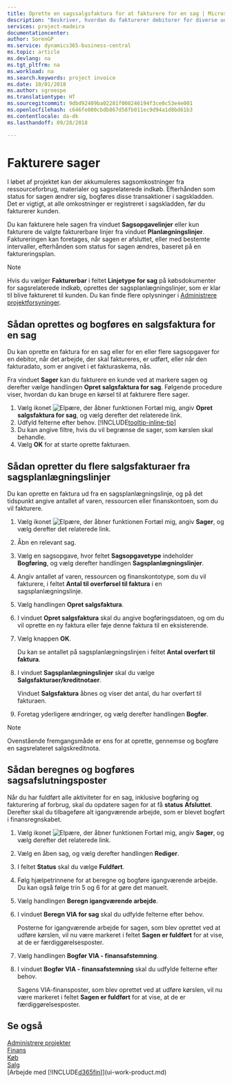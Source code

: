 ```yaml
---
title: Oprette en sagssalgsfaktura for at fakturere for en sag | Microsoft Docs
description: "Beskriver, hvordan du fakturerer debitorer for diverse udgifter, efterhånden som et projekt skrider frem."
services: project-madeira
documentationcenter: 
author: SorenGP
ms.service: dynamics365-business-central
ms.topic: article
ms.devlang: na
ms.tgt_pltfrm: na
ms.workload: na
ms.search.keywords: project invoice
ms.date: 10/01/2018
ms.author: sgroespe
ms.translationtype: HT
ms.sourcegitcommit: 9dbd92409ba02281f008246194f3ce0c53e4e001
ms.openlocfilehash: c646fe080cbdb867d58fb011ec9d94a1d8bd61b3
ms.contentlocale: da-dk
ms.lasthandoff: 09/28/2018

---
```

# <a name="invoice-jobs"></a>Fakturere sager
I løbet af projektet kan der akkumuleres sagsomkostninger fra ressourceforbrug, materialer og sagsrelaterede indkøb. Efterhånden som status for sagen ændrer sig, bogføres disse transaktioner i sagskladden. Det er vigtigt, at alle omkostninger er registreret i sagskladden, før du fakturerer kunden.

Du kan fakturere hele sagen fra vinduet **Sagsopgavelinjer** eller kun fakturere de valgte fakturerbare linjer fra vinduet **Planlægningslinjer**. Faktureringen kan foretages, når sagen er afsluttet, eller med bestemte intervaller, efterhånden som status for sagen ændres, baseret på en faktureringsplan.

> [!NOTE]  
>   Hvis du vælger **Fakturerbar** i feltet **Linjetype for sag** på købsdokumenter for sagsrelaterede indkøb, oprettes der sagsplanlægningslinjer, som er klar til blive faktureret til kunden. Du kan finde flere oplysninger i [Administrere projektforsyninger](projects-how-manage-project-supplies.md).

## <a name="to-create-and-post-a-job-sales-invoice"></a>Sådan oprettes og bogføres en salgsfaktura for en sag
Du kan oprette en faktura for en sag eller for en eller flere sagsopgaver for en debitor, når det arbejde, der skal faktureres, er udført, eller når den fakturadato, som er angivet i et fakturaskema, nås.

Fra vinduet **Sager** kan du fakturere en kunde ved at markere sagen og derefter vælge handlingen **Opret salgsfaktura for sag**. Følgende procedure viser, hvordan du kan bruge en kørsel til at fakturere flere sager.  

1. Vælg ikonet ![Elpære, der åbner funktionen Fortæl mig](media/ui-search/search_small.png "Fortæl mig, hvad du vil foretage dig"), angiv **Opret salgsfaktura for sag**, og vælg derefter det relaterede link.  
2. Udfyld felterne efter behov. [!INCLUDE[tooltip-inline-tip](includes/tooltip-inline-tip_md.md)]
3. Du kan angive filtre, hvis du vil begrænse de sager, som kørslen skal behandle.
4. Vælg **OK** for at starte oprette fakturaen.  

## <a name="to-create-multiple-job-sales-invoices-from-job-planning-lines"></a>Sådan opretter du flere salgsfakturaer fra sagsplanlægningslinjer
Du kan oprette en faktura ud fra en sagsplanlægningslinje, og på det tidspunkt angive antallet af varen, ressourcen eller finanskontoen, som du vil fakturere.

1. Vælg ikonet ![Elpære, der åbner funktionen Fortæl mig](media/ui-search/search_small.png "Fortæl mig, hvad du vil foretage dig"), angiv **Sager**, og vælg derefter det relaterede link.
2. Åbn en relevant sag.
3. Vælg en sagsopgave, hvor feltet **Sagsopgavetype** indeholder **Bogføring**, og vælg derefter handlingen **Sagsplanlægningslinjer**.  
4. Angiv antallet af varen, ressourcen og finanskontotype, som du vil fakturere, i feltet **Antal til overførsel til faktura** i en sagsplanlægningslinje.  
5. Vælg handlingen **Opret salgsfaktura**.
6. I vinduet **Opret salgsfaktura** skal du angive bogføringsdatoen, og om du vil oprette en ny faktura eller føje denne faktura til en eksisterende.
7. Vælg knappen **OK**.  

    Du kan se antallet på sagsplanlægningslinjen i feltet **Antal overført til faktura**.
8. I vinduet **Sagsplanlægningslinjer** skal du vælge **Salgsfakturaer/kreditnotaer**.

    Vinduet **Salgsfaktura** åbnes og viser det antal, du har overført til fakturaen.  
9. Foretag yderligere ændringer, og vælg derefter handlingen **Bogfør**.

> [!NOTE]  
>   Ovenstående fremgangsmåde er ens for at oprette, gennemse og bogføre en sagsrelateret salgskreditnota.

## <a name="to-calculate-and-post-job-completion-entries"></a>Sådan beregnes og bogføres sagsafslutningsposter
Når du har fuldført alle aktiviteter for en sag, inklusive bogføring og fakturering af forbrug, skal du opdatere sagen for at få **status** **Afsluttet**. Derefter skal du tilbageføre alt igangværende arbejde, som er blevet bogført i finansregnskabet.

1. Vælg ikonet ![Elpære, der åbner funktionen Fortæl mig](media/ui-search/search_small.png "Fortæl mig, hvad du vil foretage dig"), angiv **Sager**, og vælg derefter det relaterede link.  
2. Vælg en åben sag, og vælg derefter handlingen **Rediger**.
3. I feltet **Status** skal du vælge **Fuldført**.
4. Følg hjælpetrinnene for at beregne og bogføre igangværende arbejde. Du kan også følge trin 5 og 6 for at gøre det manuelt.  
5. Vælg handlingen **Beregn igangværende arbejde**.
6. I vinduet **Beregn VIA for sag** skal du udfylde felterne efter behov.  

     Posterne for igangværende arbejde for sagen, som blev oprettet ved at udføre kørslen, vil nu være markeret i feltet **Sagen er fuldført** for at vise, at de er færdiggørelsesposter.  
7. Vælg handlingen **Bogfør VIA - finansafstemning**.
8. I vinduet **Bogfør VIA - finansafstemning** skal du udfylde felterne efter behov.  

     Sagens VIA-finansposter, som blev oprettet ved at udføre kørslen, vil nu være markeret i feltet **Sagen er fuldført** for at vise, at de er færdiggørelsesposter.

## <a name="see-also"></a>Se også
[Administrere projekter](projects-manage-projects.md)  
[Finans](finance.md)  
[Køb](purchasing-manage-purchasing.md)         
[Salg](sales-manage-sales.md)      
[Arbejde med [!INCLUDE[d365fin](includes/d365fin_md.md)]](ui-work-product.md)  

